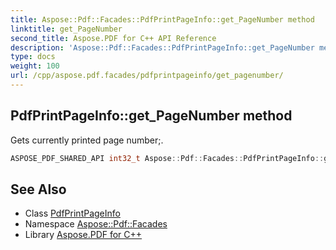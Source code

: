 ```yaml
---
title: Aspose::Pdf::Facades::PdfPrintPageInfo::get_PageNumber method
linktitle: get_PageNumber
second_title: Aspose.PDF for C++ API Reference
description: 'Aspose::Pdf::Facades::PdfPrintPageInfo::get_PageNumber method. Gets currently printed page number; in C++.'
type: docs
weight: 100
url: /cpp/aspose.pdf.facades/pdfprintpageinfo/get_pagenumber/
---
```

## PdfPrintPageInfo::get_PageNumber method


Gets currently printed page number;.

```cpp
ASPOSE_PDF_SHARED_API int32_t Aspose::Pdf::Facades::PdfPrintPageInfo::get_PageNumber() const
```

## See Also

* Class [PdfPrintPageInfo](../)
* Namespace [Aspose::Pdf::Facades](../../)
* Library [Aspose.PDF for C++](../../../)
